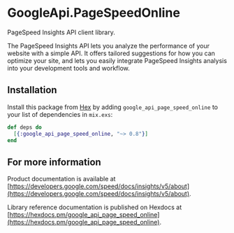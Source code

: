# GoogleApi.PageSpeedOnline

PageSpeed Insights API client library.

The PageSpeed Insights API lets you analyze the performance of your website with a simple API.  It offers tailored suggestions for how you can optimize your site, and lets you easily integrate PageSpeed Insights analysis into your development tools and workflow.


## Installation

Install this package from [Hex](https://hex.pm) by adding
`google_api_page_speed_online` to your list of dependencies in `mix.exs`:

```elixir
def deps do
  [{:google_api_page_speed_online, "~> 0.8"}]
end
```

## For more information

Product documentation is available at [https://developers.google.com/speed/docs/insights/v5/about](https://developers.google.com/speed/docs/insights/v5/about).

Library reference documentation is published on Hexdocs at
[https://hexdocs.pm/google_api_page_speed_online](https://hexdocs.pm/google_api_page_speed_online).
